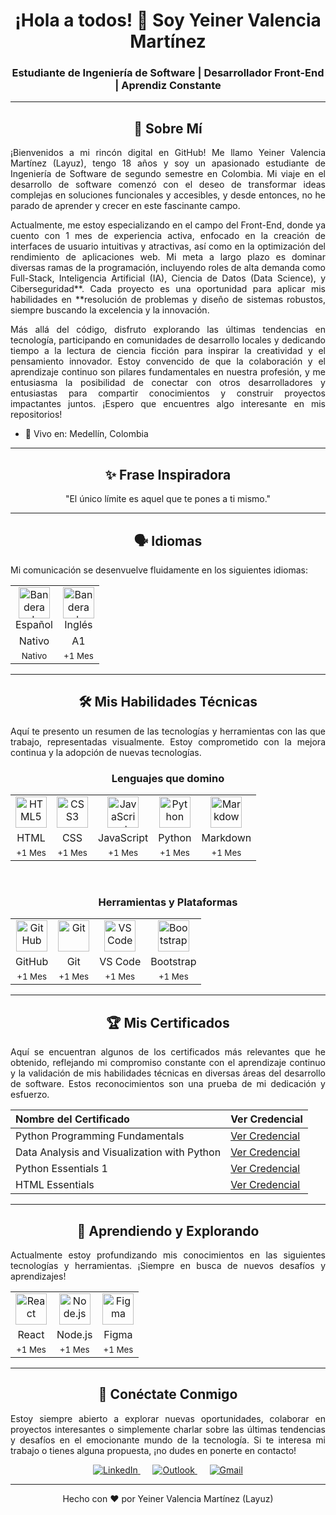 <div align="justify">
  <h1 align="center">¡Hola a todos! 👋 Soy Yeiner Valencia Martínez</h1>
  <h3 align="center">Estudiante de Ingeniería de Software | Desarrollador Front-End | Aprendiz Constante</h3>

---

  <h2 align="center">🚀 Sobre Mí</h2>
  <p>
    ¡Bienvenidos a mi rincón digital en GitHub! Me llamo Yeiner Valencia Martínez (Layuz), tengo 18 años y soy un apasionado estudiante de Ingeniería de Software de segundo semestre en Colombia. Mi viaje en el desarrollo de software comenzó con el deseo de transformar ideas complejas en soluciones funcionales y accesibles, y desde entonces, no he parado de aprender y crecer en este fascinante campo.
  </p>
  <p>
    Actualmente, me estoy especializando en el campo del Front-End, donde ya cuento con 1 mes de experiencia activa, enfocado en la creación de interfaces de usuario intuitivas y atractivas, así como en la optimización del rendimiento de aplicaciones web. Mi meta a largo plazo es dominar diversas ramas de la programación, incluyendo roles de alta demanda como Full-Stack, Inteligencia Artificial (IA), Ciencia de Datos (Data Science), y Ciberseguridad**. Cada proyecto es una oportunidad para aplicar mis habilidades en **resolución de problemas y diseño de sistemas robustos, siempre buscando la excelencia y la innovación.
  </p>
  <p>
    Más allá del código, disfruto explorando las últimas tendencias en tecnología, participando en comunidades de desarrollo locales y dedicando tiempo a la lectura de ciencia ficción para inspirar la creatividad y el pensamiento innovador. Estoy convencido de que la colaboración y el aprendizaje continuo son pilares fundamentales en nuestra profesión, y me entusiasma la posibilidad de conectar con otros desarrolladores y entusiastas para compartir conocimientos y construir proyectos impactantes juntos. ¡Espero que encuentres algo interesante en mis repositorios!
  </p>
  <ul>
    <li>📍 Vivo en: Medellín, Colombia</li>
  </ul>

---

  <h2 align="center">✨ Frase Inspiradora</h2>
  <p align="center">
    "El único límite es aquel que te pones a ti mismo."
  </p>

---

  <h2 align="center">🗣️ Idiomas</h2>
  <p>Mi comunicación se desenvuelve fluidamente en los siguientes idiomas:</p>
  <table align="center">
    <tr>
      <td align="center">
        <img src="https://flagcdn.com/w80/co.png" alt="Bandera de Colombia" width="50"><br>
        Español
      </td>
      <td align="center">
        <img src="https://flagcdn.com/w80/us.png" alt="Bandera de Estados Unidos" width="50"><br>
        Inglés
      </td>
    </tr>
    <tr>
      <td align="center">Nativo</td>
      <td align="center">A1</td>
    </tr>
    <tr>
      <td align="center"><small>Nativo</small></td>
      <td align="center"><small>+1 Mes</small></td>
    </tr>
  </table>

---

  <h2 align="center">🛠️ Mis Habilidades Técnicas</h2>
  <p>Aquí te presento un resumen de las tecnologías y herramientas con las que trabajo, representadas visualmente. Estoy comprometido con la mejora continua y la adopción de nuevas tecnologías.</p>

  <h3 align="center">Lenguajes que domino</h3>
  <table align="center">
    <tr>
      <td align="center">
        <a href="https://developer.mozilla.org/en-US/docs/Web/HTML" target="_blank"><img src="https://skillicons.dev/icons?i=html" alt="HTML5" width="50"></a>
      </td>
      <td align="center">
        <a href="https://developer.mozilla.org/en-US/docs/Web/CSS" target="_blank"><img src="https://skillicons.dev/icons?i=css" alt="CSS3" width="50"></a>
      </td>
      <td align="center">
        <a href="https://www.javascript.com/" target="_blank"><img src="https://skillicons.dev/icons?i=js" alt="JavaScript" width="50"></a>
      </td>
      <td align="center">
        <a href="https://www.python.org/" target="_blank"><img src="https://skillicons.dev/icons?i=python" alt="Python" width="50"></a>
      </td>
      <td align="center">
        <a href="https://www.markdownguide.org/" target="_blank"><img src="https://skillicons.dev/icons?i=md" alt="Markdown" width="50"></a>
      </td>
    </tr>
    <tr>
      <td align="center">HTML</td>
      <td align="center">CSS</td>
      <td align="center">JavaScript</td>
      <td align="center">Python</td>
      <td align="center">Markdown</td>
    </tr>
    <tr>
      <td align="center"><small>+1 Mes</small></td>
      <td align="center"><small>+1 Mes</small></td>
      <td align="center"><small>+1 Mes</small></td>
      <td align="center"><small>+1 Mes</small></td>
      <td align="center"><small>+1 Mes</small></td>
    </tr>
  </table>

  <br>

  <h3 align="center">Herramientas y Plataformas</h3>
  <table align="center">
    <tr>
      <td align="center">
        <a href="https://github.com/" target="_blank"><img src="https://skillicons.dev/icons?i=github" alt="GitHub" width="50"></a>
      </td>
      <td align="center">
        <a href="https://git-scm.com/" target="_blank"><img src="https://skillicons.dev/icons?i=git" alt="Git" width="50"></a>
      </td>
      <td align="center">
        <a href="https://code.visualstudio.com/" target="_blank"><img src="https://skillicons.dev/icons?i=vscode" alt="VS Code" width="50"></a>
      </td>
      <td align="center">
        <a href="https://getbootstrap.com/" target="_blank"><img src="https://skillicons.dev/icons?i=bootstrap" alt="Bootstrap" width="50"></a>
      </td>
    </tr>
    <tr>
      <td align="center">GitHub</td>
      <td align="center">Git</td>
      <td align="center">VS Code</td>
      <td align="center">Bootstrap</td>
    </tr>
    <tr>
      <td align="center"><small>+1 Mes</small></td>
      <td align="center"><small>+1 Mes</small></td>
      <td align="center"><small>+1 Mes</small></td>
      <td align="center"><small>+1 Mes</small></td>
    </tr>
  </table>

---

  <h2 align="center">🏆 Mis Certificados</h2>
  <p>Aquí se encuentran algunos de los certificados más relevantes que he obtenido, reflejando mi compromiso constante con el aprendizaje continuo y la validación de mis habilidades técnicas en diversas áreas del desarrollo de software. Estos reconocimientos son una prueba de mi dedicación y esfuerzo.</p>
  <table align="center">
    <thead>
      <tr>
        <th align="left">Nombre del Certificado</th>
        <th align="left">Ver Credencial</th>
      </tr>
    </thead>
    <tbody>
      <tr>
        <td>Python Programming Fundamentals</td>
        <td><a href="https://coursera.org/share/6c8b2d0bd95c4fc5aa957b2c972f2dda" target="_blank">Ver Credencial</a></td>
      </tr>
      <tr>
        <td>Data Analysis and Visualization with Python</td>
        <td><a href="https://coursera.org/share/4d1d7b2b40cc31b83c666a08bc9b884c" target="_blank">Ver Credencial</a></td>
      </tr>
      <tr>
        <td>Python Essentials 1</td>
        <td><a href="https://www.credly.com/badges/59e28d4a-c6bc-4d72-b422-27a1dbea7ba1/public_url" target="_blank">Ver Credencial</a></td>
      </tr>
      <tr>
        <td>HTML Essentials</td>
        <td><a href="https://www.credly.com/badges/e246eecf-d7cd-4ad5-83f7-c772787d7ea8/public_url" target="_blank">Ver Credencial</a></td>
      </tr>
    </tbody>
  </table>

---

  <h2 align="center">🌱 Aprendiendo y Explorando</h2>
    <p>Actualmente estoy profundizando mis conocimientos en las siguientes tecnologías y herramientas. ¡Siempre en busca de nuevos desafíos y aprendizajes!</p>
    <table align="center">
        <tr>
            <td align="center">
                <a href="https://react.dev/" target="_blank"><img src="https://skillicons.dev/icons?i=react" alt="React" width="50"></a>
            </td>
            <td align="center">
                <a href="https://nodejs.org/" target="_blank"><img src="https://skillicons.dev/icons?i=nodejs" alt="Node.js" width="50"></a>
            </td>
            <td align="center">
                <a href="https://www.figma.com/" target="_blank"><img src="https://skillicons.dev/icons?i=figma" alt="Figma" width="50"></a>
            </td>
        </tr>
        <tr>
            <td align="center">React</td>
            <td align="center">Node.js</td>
            <td align="center">Figma</td>
        </tr>
        <tr>
            <td align="center"><small>+1 Mes</small></td>
            <td align="center"><small>+1 Mes</small></td>
            <td align="center"><small>+1 Mes</small></td>
        </tr>
    </table>

---

  <h2 align="center">💬 Conéctate Conmigo</h2>
  <p>Estoy siempre abierto a explorar nuevas oportunidades, colaborar en proyectos interesantes o simplemente charlar sobre las últimas tendencias y desafíos en el emocionante mundo de la tecnología. Si te interesa mi trabajo o tienes alguna propuesta, ¡no dudes en ponerte en contacto!</p>
  <p align="center">
    <a href="https://www.linkedin.com/in/yeiner-valencia-martinez-ab5254359/" target="_blank">
      <img src="https://skillicons.dev/icons?i=linkedin" alt="LinkedIn">
    </a>
    &nbsp;&nbsp;&nbsp;&nbsp; <a href="mailto:yeinervm06@hotmail.com" target="_blank">
      <img src="https://img.shields.io/badge/Outlook-0078D4?style=for-the-badge&logo=microsoft-outlook&logoColor=white" alt="Outlook">
    </a>
    &nbsp;&nbsp;&nbsp;&nbsp; <a href="mailto:valenciamartinezyeiner@gmail.com" target="_blank">
      <img src="https://skillicons.dev/icons?i=gmail" alt="Gmail">
    </a>
  </p>

---

  <p align="center">
    Hecho con ❤️ por Yeiner Valencia Martínez (Layuz)
  </p>
</div>
